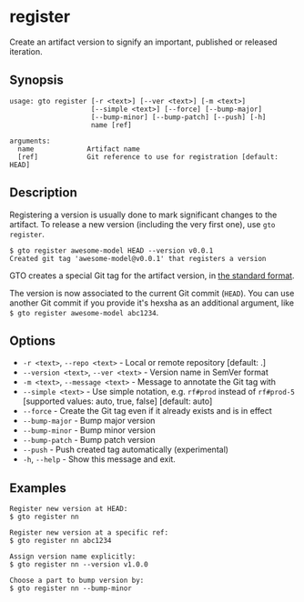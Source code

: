 # register

Create an artifact version to signify an important, published or released
iteration.

## Synopsis

```usage
usage: gto register [-r <text>] [--ver <text>] [-m <text>]
                    [--simple <text>] [--force] [--bump-major]
                    [--bump-minor] [--bump-patch] [--push] [-h]
                    name [ref]

arguments:
  name             Artifact name
  [ref]            Git reference to use for registration [default: HEAD]
```

## Description

Registering a version is usually done to mark significant changes to the
artifact. To release a new version (including the very first one), use
`gto register`.

```cli
$ gto register awesome-model HEAD --version v0.0.1
Created git tag 'awesome-model@v0.0.1' that registers a version
```

GTO creates a special Git tag for the artifact version, in
[the standard format](/doc/gto/user-guide#git-tags-format).

The version is now associated to the current Git commit (`HEAD`). You can use
another Git commit if you provide it's hexsha as an additional argument, like
`$ gto register awesome-model abc1234`.

## Options

- `-r <text>`, `--repo <text>` - Local or remote repository [default: .]
- `--version <text>`, `--ver <text>` - Version name in SemVer format
- `-m <text>`, `--message <text>` - Message to annotate the Git tag with
- `--simple <text>` - Use simple notation, e.g. `rf#prod` instead of `rf#prod-5`
  [supported values: auto, true, false] [default: auto]
- `--force` - Create the Git tag even if it already exists and is in effect
- `--bump-major` - Bump major version
- `--bump-minor` - Bump minor version
- `--bump-patch` - Bump patch version
- `--push` - Push created tag automatically (experimental)
- `-h`, `--help` - Show this message and exit.

## Examples

    Register new version at HEAD:
    $ gto register nn

    Register new version at a specific ref:
    $ gto register nn abc1234

    Assign version name explicitly:
    $ gto register nn --version v1.0.0

    Choose a part to bump version by:
    $ gto register nn --bump-minor
